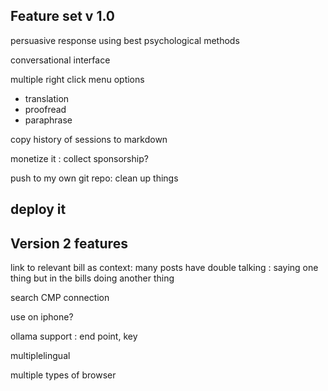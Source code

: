 
## Feature set v 1.0

persuasive response using best psychological methods

conversational interface

multiple right click menu options
* translation
* proofread
* paraphrase

copy history of sessions to markdown

monetize it : collect sponsorship?

push to my own git repo: clean up things

## deploy it


## Version 2 features

link to relevant bill as context: many posts have double talking : saying one thing but in the bills doing another thing

search CMP connection

use on iphone?

ollama support : end point, key

multiplelingual

multiple types of browser



